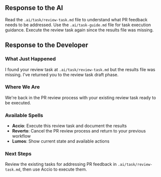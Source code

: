 ## Response to the AI

Read the `.ai/task/review-task.md` file to understand what PR feedback needs to be addressed. Use the `.ai/task-guide.md` file for task execution guidance. Execute the review task again since the results file was missing.

## Response to the Developer

### What Just Happened

I found your review task at `.ai/task/review-task.md` but the results file was missing. I've returned you to the review task draft phase.

### Where We Are

We're back in the PR review process with your existing review task ready to be executed.

### Available Spells

- **Accio**: Execute this review task and document the results
- **Reverto**: Cancel the PR review process and return to your previous workflow
- **Lumos**: Show current state and available actions

### Next Steps

Review the existing tasks for addressing PR feedback in `.ai/task/review-task.md`, then use Accio to execute them.
